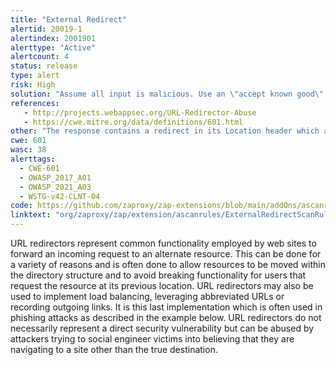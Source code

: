 ```yaml
---
title: "External Redirect"
alertid: 20019-1
alertindex: 2001901
alerttype: "Active"
alertcount: 4
status: release
type: alert
risk: High
solution: "Assume all input is malicious. Use an \"accept known good\" input validation strategy, i.e., use an allow list of acceptable inputs that strictly conform to specifications. Reject any input that does not strictly conform to specifications, or transform it into something that does. Do not rely exclusively on looking for malicious or malformed inputs (i.e., do not rely on a deny list). However, deny lists can be useful for detecting potential attacks or determining which inputs are so malformed that they should be rejected outright.  When performing input validation, consider all potentially relevant properties, including length, type of input, the full range of acceptable values, missing or extra inputs, syntax, consistency across related fields, and conformance to business rules. As an example of business rule logic, \"boat\" may be syntactically valid because it only contains alphanumeric characters, but it is not valid if you are expecting colors such as \"red\" or \"blue.\"  Use an allow list of approved URLs or domains to be used for redirection.  Use an intermediate disclaimer page that provides the user with a clear warning that they are leaving your site. Implement a long timeout before the redirect occurs, or force the user to click on the link. Be careful to avoid XSS problems when generating the disclaimer page.  When the set of acceptable objects, such as filenames or URLs, is limited or known, create a mapping from a set of fixed input values (such as numeric IDs) to the actual filenames or URLs, and reject all other inputs.  For example, ID 1 could map to \"/login.asp\" and ID 2 could map to \"http://www.example.com/\". Features such as the ESAPI AccessReferenceMap provide this capability.  Understand all the potential areas where untrusted inputs can enter your software: parameters or arguments, cookies, anything read from the network, environment variables, reverse DNS lookups, query results, request headers, URL components, e-mail, files, databases, and any external systems that provide data to the application. Remember that such inputs may be obtained indirectly through API calls.  Many open redirect problems occur because the programmer assumed that certain inputs could not be modified, such as cookies and hidden form fields."
references:
   - http://projects.webappsec.org/URL-Redirector-Abuse
   - https://cwe.mitre.org/data/definitions/601.html
other: "The response contains a redirect in its Location header which allows an external Url to be set."
cwe: 601
wasc: 38
alerttags: 
  - CWE-601
  - OWASP_2017_A01
  - OWASP_2021_A03
  - WSTG-v42-CLNT-04
code: https://github.com/zaproxy/zap-extensions/blob/main/addOns/ascanrules/src/main/java/org/zaproxy/zap/extension/ascanrules/ExternalRedirectScanRule.java
linktext: "org/zaproxy/zap/extension/ascanrules/ExternalRedirectScanRule.java"
---
```

URL redirectors represent common functionality employed by web sites to forward an incoming request to an alternate resource. This can be done for a variety of reasons and is often done to allow resources to be moved within the directory structure and to avoid breaking functionality for users that request the resource at its previous location. URL redirectors may also be used to implement load balancing, leveraging abbreviated URLs or recording outgoing links. It is this last implementation which is often used in phishing attacks as described in the example below. URL redirectors do not necessarily represent a direct security vulnerability but can be abused by attackers trying to social engineer victims into believing that they are navigating to a site other than the true destination.
